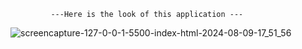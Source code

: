              ---Here is the look of this application ---


![screencapture-127-0-0-1-5500-index-html-2024-08-09-17_51_56](https://github.com/user-attachments/assets/c9893079-6484-4d9d-9ccf-099133a261ba)
